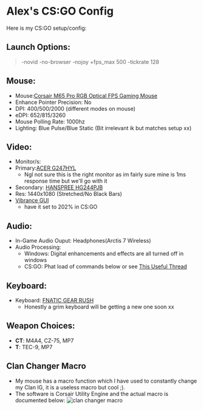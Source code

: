 # Alex's CS:GO Config
Here is my CS:GO setup/config:
## Launch Options:
> -novid -no-browser -nojoy +fps_max 500 -tickrate 128
## Mouse:
- Mouse:[Corsair M65 Pro RGB Optical FPS Gaming Mouse](https://www.amazon.co.uk/Corsair-Programmable-Multicolour-Lighting-Adjustable/dp/B01D524BUY) 
- Enhance Pointer Precision: No
- DPI: 400/500/2000 (different modes on mouse)
- eDPI: 652/815/3260
- Mouse Polling Rate: 1000hz
- Lighting: Blue Pulse/Blue Static (Bit irrelevant ik but matches setup xx)
## Video:
- Monitor/s:
 - Primary:[ACER G247HYL](https://www.acer.com/ac/en/GB/content/model/UM.QG7EE.009)
   - Ngl not sure this is the right monitor as im fairly sure mine is 1ms response time but we'll go with it
 - Secondary: [HANSPREE HG244PJB](https://www.hannspree-gaming-hg244pjb.com/)
- Res: 1440x1080 (Stretched/No Black Bars)
- [Vibrance GUI](https://vibrancegui.com/)
  - have it set to 202% in CS:GO
 ## Audio:
- In-Game Audio Ouput: Headphones(Arctis 7 Wireless)
- Audio Processing:
  - Windows: Digital enhancements and effects are all turned off in windows
  - CS:GO: Phat load of commands below or see [This Useful Thread](https://steamcommunity.com/sharedfiles/filedetails/)
 ## Keyboard:
 - Keyboard: [FNATIC GEAR RUSH](https://www.amazon.co.uk/Fnatic-Backlit-Mechanical-Keyboard-Switches/dp/B01DKZGQWW)
   - Honestly a grim keyboard will be getting a new one soon xx
## Weapon Choices:
- **CT**: M4A4, CZ-75, MP7
- **T**: TEC-9, MP7
## Clan Changer Macro
- My mouse has a macro function which I have used to constantly change my Clan IG, it is a useless macro but cool ;).
- The software is Corsair Utility Engine and the actual macro is documented below:
![clan changer macro](https://user-images.githubusercontent.com/42654683/51425923-dc0a6500-1bda-11e9-8046-cc21a3cb93e4.PNG)
